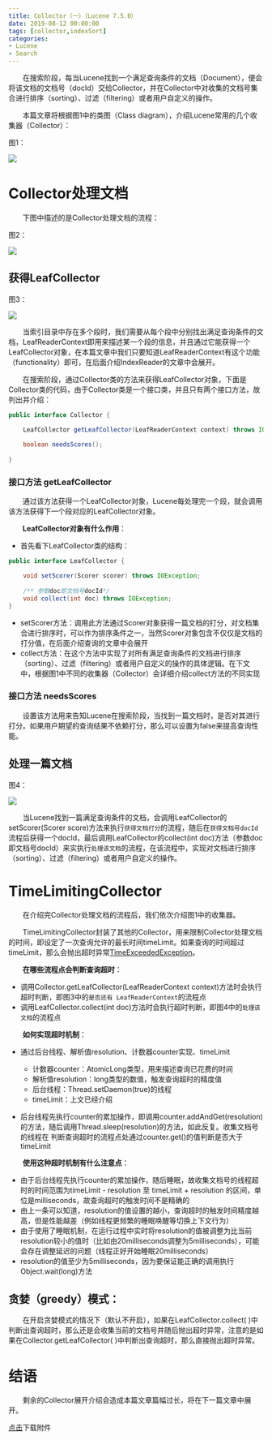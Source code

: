 ```yaml
---
title: Collector（一）（Lucene 7.5.0）
date: 2019-08-12 00:00:00
tags: [collector,indexSort]
categories:
- Lucene
- Search
---
```


&emsp;&emsp;在搜索阶段，每当Lucene找到一个满足查询条件的文档（Document），便会将该文档的文档号（docId）交给Collector，并在Collector中对收集的文档号集合进行排序（sorting）、过滤（filtering）或者用户自定义的操作。

&emsp;&emsp;本篇文章将根据图1中的类图（Class diagram），介绍Lucene常用的几个收集器（Collector）：

图1：

<img src="http://www.amazingkoala.com.cn/uploads/lucene/Search/Collector/Collector（一）/1.png">

# Collector处理文档

&emsp;&emsp;下图中描述的是Collector处理文档的流程：

图2：

<img src="http://www.amazingkoala.com.cn/uploads/lucene/Search/Collector/Collector（一）/2.png">

## 获得LeafCollector

图3：

<img src="http://www.amazingkoala.com.cn/uploads/lucene/Search/Collector/Collector（一）/3.png">

&emsp;&emsp;当索引目录中存在多个段时，我们需要从每个段中分别找出满足查询条件的文档，LeafReaderContext即用来描述某一个段的信息，并且通过它能获得一个LeafCollector对象，在本篇文章中我们只要知道LeafReaderContext有这个功能（functionality）即可，在后面介绍IndexReader的文章中会展开。

&emsp;&emsp;在搜索阶段，通过Collector类的方法来获得LeafCollector对象，下面是Collector类的代码，由于Collector类是一个接口类，并且只有两个接口方法，故列出并介绍：

```java
public interface Collector {

    LeafCollector getLeafCollector(LeafReaderContext context) throws IOException;
  
    boolean needsScores();
    
}
```

### 接口方法 getLeafCollector

&emsp;&emsp;通过该方法获得一个LeafCollector对象，Lucene每处理完一个段，就会调用该方法获得下一个段对应的LeafCollector对象。

&emsp;&emsp;**LeafCollector对象有什么作用**：

- 首先看下LeafCollector类的结构：

```java
public interface LeafCollector {

    void setScorer(Scorer scorer) throws IOException;
 
    /** 参数doc即文档号docId*/
    void collect(int doc) throws IOException;
}
```

- setScorer方法：调用此方法通过Scorer对象获得一篇文档的打分，对文档集合进行排序时，可以作为排序条件之一，当然Scorer对象包含不仅仅是文档的打分值，在后面介绍查询的文章中会展开
- collect方法：在这个方法中实现了对所有满足查询条件的文档进行排序（sorting）、过滤（filtering）或者用户自定义的操作的具体逻辑。在下文中，根据图1中不同的收集器（Collector）会详细介绍collect方法的不同实现

### 接口方法 needsScores

&emsp;&emsp;设置该方法用来告知Lucene在搜索阶段，当找到一篇文档时，是否对其进行打分。如果用户期望的查询结果不依赖打分，那么可以设置为false来提高查询性能。

## 处理一篇文档

图4：

<img src="http://www.amazingkoala.com.cn/uploads/lucene/Search/Collector/Collector（一）/4.png">

&emsp;&emsp;当Lucene找到一篇满足查询条件的文档，会调用LeafCollector的setScorer(Scorer score)方法来执行`获得文档打分`的流程，随后在`获得文档号docId`流程后获得一个docId，最后调用LeafCollector的collect(int doc)方法（参数doc即文档号docId）来实执行`处理该文档`的流程，在该流程中，实现对文档进行排序（sorting）、过滤（filtering）或者用户自定义的操作。

# TimeLimitingCollector

&emsp;&emsp;在介绍完Collector处理文档的流程后，我们依次介绍图1中的收集器。

&emsp;&emsp;TimeLimitingCollector封装了其他的Collector，用来限制Collector处理文档的时间，即设定了一次查询允许的最长时间timeLimit。如果查询的时间超过timeLimit，那么会抛出超时异常[TimeExceededException](https://github.com/LuXugang/Lucene-7.5.0/blob/master/solr-7.5.0/lucene/core/src/java/org/apache/lucene/search/TimeLimitingCollector.java)。

&emsp;&emsp;**在哪些流程点会判断查询超时**：

- 调用Collector.getLeafCollector(LeafReaderContext context)方法时会执行超时判断，即图3中的`是否还有
LeafReaderContext`的流程点
- 调用LeafCollector.collect(int doc)方法时会执行超时判断，即图4中的`处理该文档`的流程点


&emsp;&emsp;**如何实现超时机制**：

- 通过后台线程、解析值resolution、计数器counter实现、timeLimit
  - 计数器counter：AtomicLong类型，用来描述查询已花费的时间
  - 解析值resolution：long类型的数值，触发查询超时的精度值
  - 后台线程：Thread.setDaemon(true)的线程
  - timeLimit：上文已经介绍
  
- 后台线程先执行counter的累加操作，即调用counter.addAndGet(resolution)的方法，随后调用Thread.sleep(resolution)的方法，如此反复。收集文档号的线程在 判断查询超时的流程点处通过counter.get()的值判断是否大于timeLimit

&emsp;&emsp;**使用这种超时机制有什么注意点**：

- 由于后台线程先执行counter的累加操作，随后睡眠，故收集文档号的线程超时的时间范围为timeLimit - resolution 至 timeLimit + resolution 的区间，单位是milliseconds，故查询超时的触发时间不是精确的
- 由上一条可以知道，resolution的值设置的越小，查询超时的触发时间精度越高，但是性能越差（例如线程更频繁的睡眠唤醒等切换上下文行为）
- 由于使用了睡眠机制，在运行过程中实时将resolution的值被调整为比当前resolution较小的值时（比如由20milliseconds调整为5milliseconds），可能会存在调整延迟的问题（线程正好开始睡眠20milliseconds）
- resolution的值至少为5milliseconds，因为要保证能正确的调用执行Object.wait(long)方法

## 贪婪（greedy）模式：

&emsp;&emsp;在开启贪婪模式的情况下（默认不开启），如果在LeafCollector.collect( )中判断出查询超时，那么还是会收集当前的文档号并随后抛出超时异常，注意的是如果在Collector.getLeafCollector( )中判断出查询超时，那么直接抛出超时异常。

# 结语

&emsp;&emsp;剩余的Collector展开介绍会造成本篇文章篇幅过长，将在下一篇文章中展开。

[点击](http://www.amazingkoala.com.cn/attachment/Lucene/Search/Collector/Collector（一）/Collector（一）.zip)下载附件




